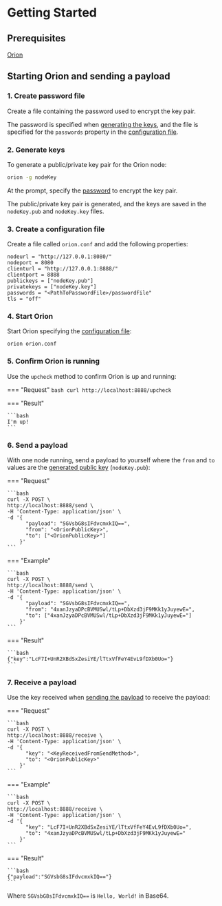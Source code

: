 # Getting Started

## Prerequisites

[Orion](../HowTo/Install-Binaries.md)

## Starting Orion and sending a payload

### 1. Create password file

Create a file containing the password used to encrypt the key pair.

The password is specified when [generating the keys](#2-generate-keys), and the file is specified for the `passwords` property in the
[configuration file](#3-create-a-configuration-file).

### 2. Generate keys

To generate a public/private key pair for the Orion node:

``` bash
orion -g nodeKey
```

At the prompt, specify the [password](#1-create-password-file) to encrypt the key pair.

The public/private key pair is generated, and the keys are saved in the `nodeKey.pub` and `nodeKey.key` files.

### 3. Create a configuration file

Create a file called `orion.conf` and add the following properties:

```
nodeurl = "http://127.0.0.1:8080/"
nodeport = 8080
clienturl = "http://127.0.0.1:8888/"
clientport = 8888
publickeys = ["nodeKey.pub"]
privatekeys = ["nodeKey.key"]
passwords = "<PathToPasswordFile>/passwordFile"
tls = "off"
```

### 4. Start Orion

Start Orion specifying the [configuration file](#3-create-a-configuration-file):

```
orion orion.conf
```

### 5. Confirm Orion is running

Use the `upcheck` method to confirm Orion is up and running:

=== "Request"
    ```bash
    curl http://localhost:8888/upcheck
    ```

=== "Result"

    ```bash
    I'm up!
    ```

### 6. Send a payload

With one node running, send a payload to yourself where the `from` and `to` values are the [generated public key](#2-generate-keys) (`nodeKey.pub`):


=== "Request"

    ```bash
    curl -X POST \
    http://localhost:8888/send \
    -H 'Content-Type: application/json' \
    -d '{
          "payload": "SGVsbG8sIFdvcmxkIQ==",
          "from": "<OrionPublicKey>",
          "to": ["<OrionPublicKey>"]
        }'
    ```

=== "Example"

    ```bash
    curl -X POST \
    http://localhost:8888/send \
    -H 'Content-Type: application/json' \
    -d '{
          "payload": "SGVsbG8sIFdvcmxkIQ==",
          "from": "4xanJzyaDPcBVMUSwl/tLp+DbXzd3jF9MKk1yJuyewE=",
          "to": ["4xanJzyaDPcBVMUSwl/tLp+DbXzd3jF9MKk1yJuyewE="]
        }'
    ```

=== "Result"

    ```bash
    {"key":"LcF7I+UnR2XBdSxZesiYE/lTtxVfFeY4EvL9fDXb0Uo="}
    ```

### 7. Receive a payload

Use the key received when [sending the payload](#6-send-a-payload) to receive the payload:

=== "Request"

    ```bash
    curl -X POST \
    http://localhost:8888/receive \
    -H 'Content-Type: application/json' \
    -d '{
          "key": "<KeyReceivedFromSendMethod>",
          "to": "<OrionPublicKey>"
        }'
    ```

=== "Example"

    ```bash
    curl -X POST \
    http://localhost:8888/receive \
    -H 'Content-Type: application/json' \
    -d '{
          "key": "LcF7I+UnR2XBdSxZesiYE/lTtxVfFeY4EvL9fDXb0Uo=",
          "to": "4xanJzyaDPcBVMUSwl/tLp+DbXzd3jF9MKk1yJuyewE="
        }'
    ```

=== "Result"

    ```bash
    {"payload":"SGVsbG8sIFdvcmxkIQ=="}
    ```

Where `SGVsbG8sIFdvcmxkIQ==` is `Hello, World!` in Base64.
